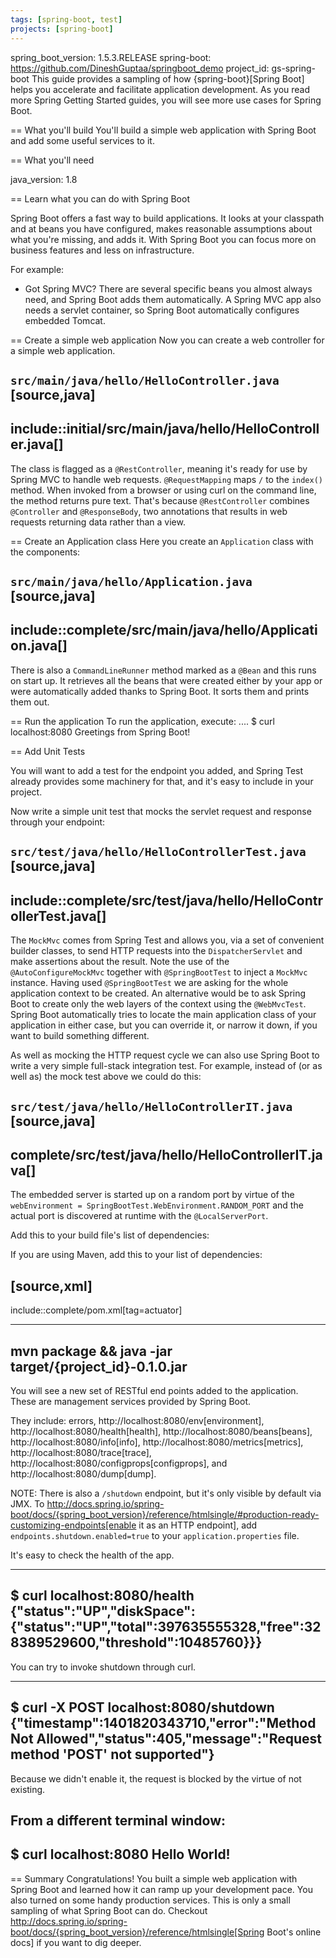 ```yaml
---
tags: [spring-boot, test]
projects: [spring-boot]
---
```

spring_boot_version: 1.5.3.RELEASE
spring-boot: https://github.com/DineshGuptaa/springboot_demo
project_id: gs-spring-boot
This guide provides a sampling of how {spring-boot}[Spring Boot] helps you accelerate and facilitate application development. As you read more Spring Getting Started guides, you will see more use cases for Spring Boot.

== What you'll build
You'll build a simple web application with Spring Boot and add some useful services to it.

== What you'll need

java_version: 1.8

== Learn what you can do with Spring Boot

Spring Boot offers a fast way to build applications. It looks at your classpath and at beans you have configured, makes reasonable assumptions about what you're missing, and adds it. With Spring Boot you can focus more on business features and less on infrastructure.

For example:

- Got Spring MVC? There are several specific beans you almost always need, and Spring Boot adds them automatically. A Spring MVC app also needs a servlet container, so Spring Boot automatically configures embedded Tomcat.

== Create a simple web application
Now you can create a web controller for a simple web application.

`src/main/java/hello/HelloController.java`
[source,java]
----
include::initial/src/main/java/hello/HelloController.java[]
----
    
The class is flagged as a `@RestController`, meaning it's ready for use by Spring MVC to handle web requests. `@RequestMapping` maps `/` to the `index()` method. When invoked from a browser or using curl on the command line, the method returns pure text. That's because `@RestController` combines `@Controller` and `@ResponseBody`, two annotations that results in web requests returning data rather than a view.

== Create an Application class
Here you create an `Application` class with the components:

`src/main/java/hello/Application.java`
[source,java]
----
include::complete/src/main/java/hello/Application.java[]
----

There is also a `CommandLineRunner` method marked as a `@Bean` and this runs on start up. It retrieves all the beans that were created either by your app or were automatically added thanks to Spring Boot. It sorts them and prints them out.

== Run the application
To run the application, execute:
....
$ curl localhost:8080
Greetings from Spring Boot!


== Add Unit Tests

You will want to add a test for the endpoint you added, and Spring Test already provides some machinery for that, and it's easy to include in your project.


Now write a simple unit test that mocks the servlet request and response through your endpoint:

`src/test/java/hello/HelloControllerTest.java`
[source,java]
----
include::complete/src/test/java/hello/HelloControllerTest.java[]
----

The `MockMvc` comes from Spring Test and allows you, via a set of convenient builder classes, to send HTTP requests into the `DispatcherServlet` and make assertions about the result. Note the use of the `@AutoConfigureMockMvc` together with `@SpringBootTest` to inject a `MockMvc` instance. Having used `@SpringBootTest` we are asking for the whole application context to be created.  An alternative would be to ask Spring Boot to create only the web layers of the context using the `@WebMvcTest`. Spring Boot automatically tries to locate the main application class of your application in either case, but you can override it, or narrow it down, if you want to build something different.

As well as mocking the HTTP request cycle we can also use Spring Boot to write a very simple full-stack integration test. For example, instead of (or as well as) the mock test above we could do this:

`src/test/java/hello/HelloControllerIT.java`
[source,java]
----
complete/src/test/java/hello/HelloControllerIT.java[]
----

The embedded server is started up on a random port by virtue of the `webEnvironment = SpringBootTest.WebEnvironment.RANDOM_PORT` and the actual port is discovered at runtime with the `@LocalServerPort`.

Add this to your build file's list of dependencies:

If you are using Maven, add this to your list of dependencies:

[source,xml]
----
include::complete/pom.xml[tag=actuator]

----
mvn package && java -jar target/{project_id}-0.1.0.jar
----

You will see a new set of RESTful end points added to the application. These are management services provided by Spring Boot.


They include: errors, http://localhost:8080/env[environment], http://localhost:8080/health[health], http://localhost:8080/beans[beans], http://localhost:8080/info[info], http://localhost:8080/metrics[metrics], http://localhost:8080/trace[trace], http://localhost:8080/configprops[configprops], and http://localhost:8080/dump[dump].

NOTE: There is also a `/shutdown` endpoint, but it's only visible by default via JMX. To http://docs.spring.io/spring-boot/docs/{spring_boot_version}/reference/htmlsingle/#production-ready-customizing-endpoints[enable it as an HTTP endpoint], add 
`endpoints.shutdown.enabled=true` to your `application.properties` file.

It's easy to check the health of the app.

----
$ curl localhost:8080/health
{"status":"UP","diskSpace":{"status":"UP","total":397635555328,"free":328389529600,"threshold":10485760}}}
----

You can try to invoke shutdown through curl.

----
$ curl -X POST localhost:8080/shutdown
{"timestamp":1401820343710,"error":"Method Not Allowed","status":405,"message":"Request method 'POST' not supported"}
----

Because we didn't enable it, the request is blocked by the virtue of not existing.

From a different terminal window:
----
$ curl localhost:8080
Hello World!
----

== Summary
Congratulations! You built a simple web application with Spring Boot and learned how it can ramp up your development pace. You also turned on some handy production services.
This is only a small sampling of what Spring Boot can do. Checkout http://docs.spring.io/spring-boot/docs/{spring_boot_version}/reference/htmlsingle[Spring Boot's online docs]
if you want to dig deeper.
